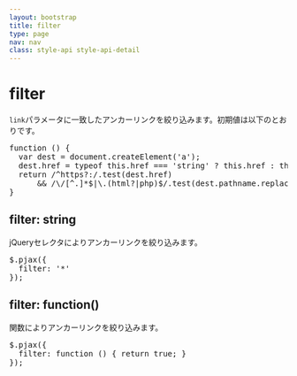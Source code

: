 ```yaml
---
layout: bootstrap
title: filter
type: page
nav: nav
class: style-api style-api-detail
---
```


# filter
`link`パラメータに一致したアンカーリンクを絞り込みます。初期値は以下のとおりです。

<pre class="sh brush: js;">
function () {
  var dest = document.createElement('a');
  dest.href = typeof this.href === 'string' ? this.href : this.href.baseVal;
  return /^https?:/.test(dest.href)
      && /\/[^.]*$|\.(html?|php)$/.test(dest.pathname.replace(/^\/?/, '/'));
}
</pre>

## filter: string
jQueryセレクタによりアンカーリンクを絞り込みます。

<pre class="sh brush: js;">
$.pjax({
  filter: '*'
});
</pre>

## filter: function()
関数によりアンカーリンクを絞り込みます。

<pre class="sh brush: js;">
$.pjax({
  filter: function () { return true; }
});
</pre>
